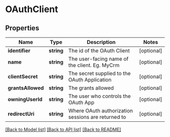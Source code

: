 # OAuthClient

## Properties
Name | Type | Description | Notes
------------ | ------------- | ------------- | -------------
**identifier** | **string** | The id of the OAuth Client | [optional] 
**name** | **string** | The user-facing name of the client. Eg. MyCrm | [optional] 
**clientSecret** | **string** | The secret supplied to the OAuth Application | [optional] 
**grantsAllowed** | **string** | The grants allowed | [optional] 
**owningUserId** | **string** | The user who controls the OAuth App | [optional] 
**redirectUri** | **string** | Where OAuth authorization sessions are returned to | [optional] 

[[Back to Model list]](../README.md#documentation-for-models) [[Back to API list]](../README.md#documentation-for-api-endpoints) [[Back to README]](../README.md)


